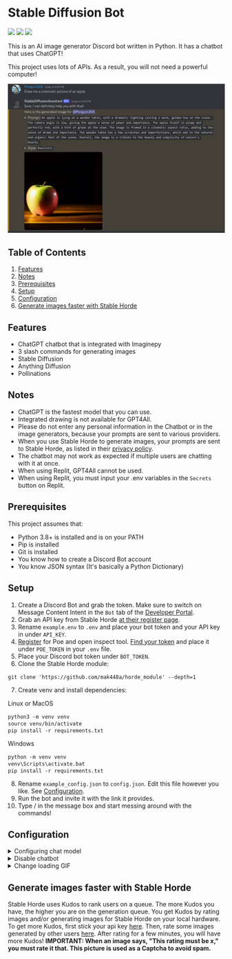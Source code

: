 # Stable Diffusion Bot

![](https://img.shields.io/github/license/mak448a/Stable-Diffusion-Bot)
![](https://img.shields.io/github/contributors/mak448a/Stable-Diffusion-Bot)
![](https://img.shields.io/github/repo-size/mak448a/Stable-Diffusion-Bot)

This is an AI image generator Discord bot written in Python. It has a chatbot that uses ChatGPT!

This project uses lots of APIs. As a result, you will not need a powerful computer!

![](demo.png)


## Table of Contents
1. [Features](#Features)
2. [Notes](#Notes)
3. [Prerequisites](#Prerequisites)
4. [Setup](#Setup)
5. [Configuration](#Configuration)
6. [Generate images faster with Stable Horde](#Generate-images-faster-with-Stable-Horde)


## Features
- ChatGPT chatbot that is integrated with Imaginepy
- 3 slash commands for generating images
- Stable Diffusion
- Anything Diffusion
- Pollinations


## Notes

- ChatGPT is the fastest model that you can use.
- Integrated drawing is not available for GPT4All.
- Please do not enter any personal information in the Chatbot or in the image generators,
because your prompts are sent to various providers.
- When you use Stable Horde to generate images, your prompts are sent to Stable Horde, as listed in their [privacy policy](https://stablehorde.net/privacy). 
- The chatbot may not work as expected if multiple users are chatting with it at once. 
- When using Replit, GPT4All cannot be used.
- When using Replit, you must input your .env variables in the `Secrets` button on Replit.


## Prerequisites
This project assumes that:
- Python 3.8+ is installed and is on your PATH
- Pip is installed
- Git is installed
- You know how to create a Discord Bot account
- You know JSON syntax (It's basically a Python Dictionary)


## Setup
1. Create a Discord Bot and grab the token. Make sure to switch on Message Content Intent in the `Bot` tab of the [Developer Portal](https://discord.com/developers/applications).
2. Grab an API key from Stable Horde [at their register page](https://stablehorde.net/register).
3. Rename `example.env` to `.env` and place your bot token and your API key in under `API_KEY`.
4. [Register](https://poe.com) for Poe and open inspect tool. [Find your token](https://github.com/ading2210/poe-api#finding-your-token) and place it under `POE_TOKEN` in your `.env` file.
5. Place your Discord bot token under `BOT_TOKEN`.
6. Clone the Stable Horde module:
```shell
git clone 'https://github.com/mak448a/horde_module' --depth=1
```
7. Create venv and install dependencies:

Linux or MacOS
```shell
python3 -m venv venv
source venv/bin/activate
pip install -r requirements.txt
```
Windows
```shell
python -m venv venv
venv\Scripts\activate.bat
pip install -r requirements.txt
```
8. Rename `example_config.json` to `config.json`. Edit this file however you like. See [Configuration](#Configuration).
9. Run the bot and invite it with the link it provides.
10. Type / in the message box and start messing around with the commands!


## Configuration
<details><summary>Configuring chat model</summary>
Go to <code>config.json</code> and set the key <code>"model"</code> to the model you want.

**Available Models**
- ChatGPT
- GPT4All
- text-davinci-003

You must write the model exactly as it is written here.
When you are done, the edited line should look like this:

<code>"model": "ChatGPT",</code>
</details>
<details><summary>Disable chatbot</summary>
Go to <code>config.json</code> and set the key <code>"chatbot"</code> to false.

It should look like this:

<code>"chatbot": false,</code>
</details>
<details><summary>Change loading GIF</summary>
Go to <code>config.json</code> and set the key <code>"loading_gif"</code> to any GIF on Tenor you want!

It should look like this:

<code>"loading_gif": "https://tenor.com/your/favorite/loading/gif"
</code>
</details>



## Generate images faster with Stable Horde
Stable Horde uses Kudos to rank users on a queue. The more Kudos you have, the higher you are on the generation queue.
You get Kudos by rating images and/or generating images for Stable Horde
on your local hardware.
To get more Kudos, first stick your api key [here](https://tinybots.net/artbot/settings).
Then, rate some images generated by other users [here](https://tinybots.net/artbot/rate).
After rating for a few minutes, you will have more Kudos!
**IMPORTANT: When an image says, "This rating must be x," you must rate it that. This picture is used as a Captcha to avoid spam.**
